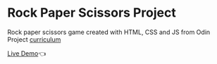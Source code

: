 # Rock Paper Scissors Project

Rock paper scissors game created with HTML, CSS and JS from Odin Project [curriculum](https://www.theodinproject.com/lessons/foundations-rock-paper-scissors])

[Live Demo](https://jamesnan.github.io/Rock-Paper-Scissors/)👈
